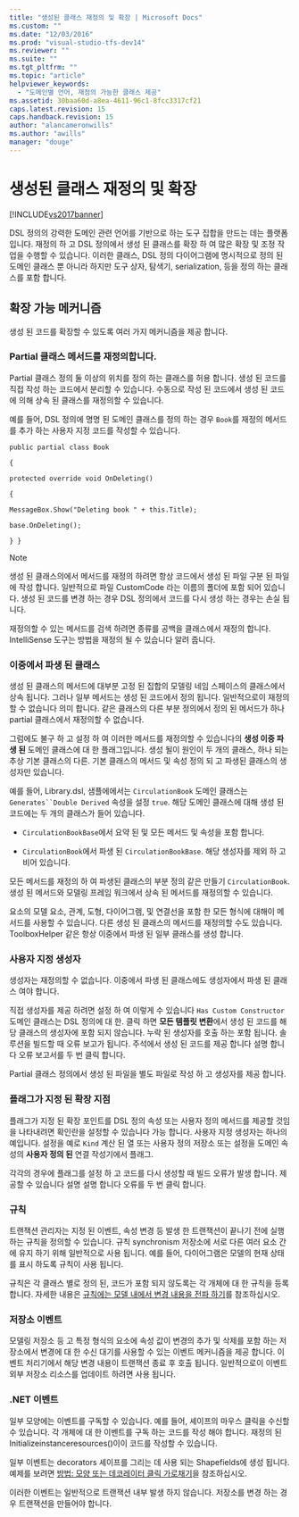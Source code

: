```yaml
---
title: "생성된 클래스 재정의 및 확장 | Microsoft Docs"
ms.custom: ""
ms.date: "12/03/2016"
ms.prod: "visual-studio-tfs-dev14"
ms.reviewer: ""
ms.suite: ""
ms.tgt_pltfrm: ""
ms.topic: "article"
helpviewer_keywords: 
  - "도메인별 언어, 재정의 가능한 클래스 제공"
ms.assetid: 30baa60d-a8ea-4611-96c1-8fcc3317cf21
caps.latest.revision: 15
caps.handback.revision: 15
author: "alancameronwills"
ms.author: "awills"
manager: "douge"
---
```

# 생성된 클래스 재정의 및 확장
[!INCLUDE[vs2017banner](../code-quality/includes/vs2017banner.md)]

DSL 정의의 강력한 도메인 관련 언어를 기반으로 하는 도구 집합을 만드는 데는 플랫폼입니다.  재정의 하 고 DSL 정의에서 생성 된 클래스를 확장 하 여 많은 확장 및 조정 작업을 수행할 수 있습니다.  이러한 클래스, DSL 정의 다이어그램에 명시적으로 정의 된 도메인 클래스 뿐 아니라 하지만 도구 상자, 탐색기, serialization, 등을 정의 하는 클래스를 포함 합니다.  
  
## 확장 가능 메커니즘  
 생성 된 코드를 확장할 수 있도록 여러 가지 메커니즘을 제공 합니다.  
  
### Partial 클래스 메서드를 재정의합니다.  
 Partial 클래스 정의 둘 이상의 위치를 정의 하는 클래스를 허용 합니다.  생성 된 코드를 직접 작성 하는 코드에서 분리할 수 있습니다.  수동으로 작성 된 코드에서 생성 된 코드에 의해 상속 된 클래스를 재정의할 수 있습니다.  
  
 예를 들어, DSL 정의에 명명 된 도메인 클래스를 정의 하는 경우 `Book`를 재정의 메서드를 추가 하는 사용자 지정 코드를 작성할 수 있습니다.  
  
 `public partial class Book`  
  
 `{`  
  
 `protected override void OnDeleting()`  
  
 `{`  
  
 `MessageBox.Show("Deleting book " + this.Title);`  
  
 `base.OnDeleting();`  
  
 `} }`  
  
> [!NOTE]
>  생성 된 클래스의에서 메서드를 재정의 하려면 항상 코드에서 생성 된 파일 구분 된 파일에 작성 합니다.  일반적으로 파일 CustomCode 라는 이름의 폴더에 포함 되어 있습니다.  생성 된 코드를 변경 하는 경우 DSL 정의에서 코드를 다시 생성 하는 경우는 손실 됩니다.  
  
 재정의할 수 있는 메서드를 검색 하려면 종류를 공백을 클래스에서 재정의 합니다.  IntelliSense 도구는 방법을 재정의 될 수 있습니다 알려 줍니다.  
  
### 이중에서 파생 된 클래스  
 생성 된 클래스의 메서드에 대부분 고정 된 집합의 모델링 네임 스페이스의 클래스에서 상속 됩니다.  그러나 일부 메서드는 생성 된 코드에서 정의 됩니다.  일반적으로이 재정의할 수 없습니다 의미 합니다. 같은 클래스의 다른 부분 정의에서 정의 된 메서드가 하나 partial 클래스에서 재정의할 수 없습니다.  
  
 그럼에도 불구 하 고 설정 하 여 이러한 메서드를 재정의할 수 있습니다의  **생성 이중 파생 된** 도메인 클래스에 대 한 플래그입니다.  생성 될이 원인이 두 개의 클래스, 하나 되는 추상 기본 클래스의 다른.  기본 클래스의 메서드 및 속성 정의 되 고 파생된 클래스의 생성자만 있습니다.  
  
 예를 들어, Library.dsl, 샘플에에서는 `CirculationBook` 도메인 클래스는 `Generates``Double Derived` 속성을 설정 `true`.  해당 도메인 클래스에 대해 생성 된 코드에는 두 개의 클래스가 들어 있습니다.  
  
-   `CirculationBookBase`에서 요약 된 및 모든 메서드 및 속성을 포함 합니다.  
  
-   `CirculationBook`에서 파생 된 `CirculationBookBase`.  해당 생성자를 제외 하 고 비어 있습니다.  
  
 모든 메서드를 재정의 하 여 파생된 클래스의 부분 정의 같은 만들기 `CirculationBook`.  생성 된 메서드와 모델링 프레임 워크에서 상속 된 메서드를 재정의할 수 있습니다.  
  
 요소의 모델 요소, 관계, 도형, 다이어그램, 및 연결선을 포함 한 모든 형식에 대해이 메서드를 사용할 수 있습니다.  다른 생성 된 클래스의 메서드를 재정의할 수도 있습니다.  ToolboxHelper 같은 항상 이중에서 파생 된 일부 클래스를 생성 합니다.  
  
### 사용자 지정 생성자  
 생성자는 재정의할 수 없습니다.  이중에서 파생 된 클래스에도 생성자에서 파생 된 클래스 여야 합니다.  
  
 직접 생성자를 제공 하려면 설정 하 여 이렇게 수 있습니다 `Has Custom Constructor` 도메인 클래스는 DSL 정의에 대 한.  클릭 하면  **모든 템플릿 변환**에서 생성 된 코드를 해당 클래스의 생성자에 포함 되지 않습니다.  누락 된 생성자를 호출 하는 포함 됩니다.  솔루션을 빌드할 때 오류 보고가 됩니다.  주석에서 생성 된 코드를 제공 합니다 설명 합니다 오류 보고서를 두 번 클릭 합니다.  
  
 Partial 클래스 정의에서 생성 된 파일을 별도 파일로 작성 하 고 생성자를 제공 합니다.  
  
### 플래그가 지정 된 확장 지점  
 플래그가 지정 된 확장 포인트를 DSL 정의 속성 또는 사용자 정의 메서드를 제공할 것임을 나타내려면 확인란을 설정할 수 있습니다 가능 합니다.  사용자 지정 생성자는 하나의 예입니다.  설정을 예로 `Kind` 계산 된 열 또는 사용자 정의 저장소 또는 설정을 도메인 속성의  **사용자 정의 된** 연결 작성기에서 플래그.  
  
 각각의 경우에 플래그를 설정 하 고 코드를 다시 생성할 때 빌드 오류가 발생 합니다.  제공할 수 있습니다 설명 설명 합니다 오류를 두 번 클릭 합니다.  
  
### 규칙  
 트랜잭션 관리자는 지정 된 이벤트, 속성 변경 등 발생 한 트랜잭션이 끝나기 전에 실행 하는 규칙을 정의할 수 있습니다.  규칙 synchronism 저장소에 서로 다른 여러 요소 간에 유지 하기 위해 일반적으로 사용 됩니다.  예를 들어, 다이어그램은 모델의 현재 상태를 표시 하도록 규칙이 사용 됩니다.  
  
 규칙은 각 클래스 별로 정의 된, 코드가 포함 되지 않도록는 각 개체에 대 한 규칙을 등록 합니다.  자세한 내용은 [규칙에는 모델 내에서 변경 내용을 전파 하기](../modeling/rules-propagate-changes-within-the-model.md)를 참조하십시오.  
  
### 저장소 이벤트  
 모델링 저장소 등 고 특정 형식의 요소에 속성 값이 변경의 추가 및 삭제를 포함 하는 저장소에서 변경에 대 한 수신 대기를 사용할 수 있는 이벤트 메커니즘을 제공 합니다.  이벤트 처리기에서 해당 변경 내용이 트랜잭션 종료 후 호출 됩니다.  일반적으로이 이벤트 외부 저장소 리소스를 업데이트 하려면 사용 됩니다.  
  
### .NET 이벤트  
 일부 모양에는 이벤트를 구독할 수 있습니다.  예를 들어, 셰이프의 마우스 클릭을 수신할 수 있습니다.  각 개체에 대 한 이벤트를 구독 하는 코드를 작성 해야 합니다.  재정의 된 Initializeinstanceresources\(\)이이 코드를 작성할 수 있습니다.  
  
 일부 이벤트는 decorators 셰이프를 그리는 데 사용 되는 Shapefields에 생성 됩니다.  예제를 보려면 [방법: 모양 또는 데코레이터 클릭 가로채기](../Topic/How%20to:%20Intercept%20a%20Click%20on%20a%20Shape%20or%20Decorator.md)을 참조하십시오.  
  
 이러한 이벤트는 일반적으로 트랜잭션 내부 발생 하지 않습니다.  저장소를 변경 하는 경우 트랜잭션을 만들어야 합니다.